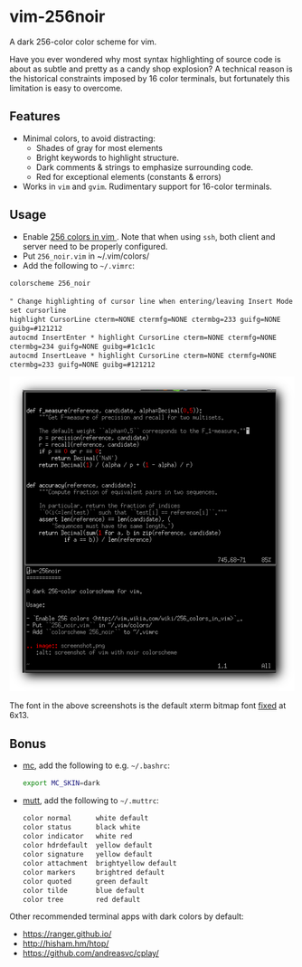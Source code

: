 # vim-256noir

A dark 256-color color scheme for vim.

Have you ever wondered why most syntax highlighting of source code is about as
subtle and pretty as a candy shop explosion? A technical reason is the
historical constraints imposed by 16 color terminals, but fortunately this
limitation is easy to overcome.

## Features

- Minimal colors, to avoid distracting:
  - Shades of gray for most elements
  - Bright keywords to highlight structure.
  - Dark comments & strings to emphasize surrounding code.
  - Red for exceptional elements (constants & errors)
- Works in ``vim`` and ``gvim``. Rudimentary support for 16-color terminals.

## Usage

- Enable [256 colors in vim ](http://vim.wikia.com/wiki/256_colors_in_vim).
  Note that when using `ssh`, both client and server need to be properly configured.
- Put `256_noir.vim` in ~/.vim/colors/
- Add the following to `~/.vimrc`:

```vim
colorscheme 256_noir

" Change highlighting of cursor line when entering/leaving Insert Mode
set cursorline
highlight CursorLine cterm=NONE ctermfg=NONE ctermbg=233 guifg=NONE guibg=#121212
autocmd InsertEnter * highlight CursorLine cterm=NONE ctermfg=NONE ctermbg=234 guifg=NONE guibg=#1c1c1c
autocmd InsertLeave * highlight CursorLine cterm=NONE ctermfg=NONE ctermbg=233 guifg=NONE guibg=#121212
```

![screenshot of vim with noir colorscheme](screenshot.png)

The font in the above screenshots is the default xterm bitmap font
[fixed](https://en.wikipedia.org/wiki/Fixed_(typeface)) at 6x13.

## Bonus

- [mc](https://midnight-commander.org/), add the following to e.g. `~/.bashrc`:

  ```sh
  export MC_SKIN=dark
  ```

- [mutt](http://www.mutt.org/), add the following to `~/.muttrc`:

      color normal      white default
      color status      black white
      color indicator   white red
      color hdrdefault  yellow default
      color signature   yellow default
      color attachment  brightyellow default
      color markers     brightred default
      color quoted      green default
      color tilde       blue default
      color tree        red default

Other recommended terminal apps with dark colors by default:

- https://ranger.github.io/
- http://hisham.hm/htop/
- https://github.com/andreasvc/cplay/

